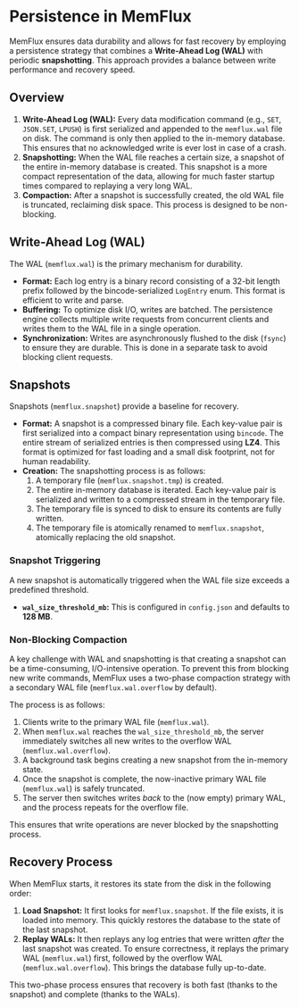 # Persistence in MemFlux

MemFlux ensures data durability and allows for fast recovery by employing a persistence strategy that combines a **Write-Ahead Log (WAL)** with periodic **snapshotting**. This approach provides a balance between write performance and recovery speed.

## Overview

1.  **Write-Ahead Log (WAL):** Every data modification command (e.g., `SET`, `JSON.SET`, `LPUSH`) is first serialized and appended to the `memflux.wal` file on disk. The command is only then applied to the in-memory database. This ensures that no acknowledged write is ever lost in case of a crash.
2.  **Snapshotting:** When the WAL file reaches a certain size, a snapshot of the entire in-memory database is created. This snapshot is a more compact representation of the data, allowing for much faster startup times compared to replaying a very long WAL.
3.  **Compaction:** After a snapshot is successfully created, the old WAL file is truncated, reclaiming disk space. This process is designed to be non-blocking.

## Write-Ahead Log (WAL)

The WAL (`memflux.wal`) is the primary mechanism for durability.

*   **Format:** Each log entry is a binary record consisting of a 32-bit length prefix followed by the bincode-serialized `LogEntry` enum. This format is efficient to write and parse.
*   **Buffering:** To optimize disk I/O, writes are batched. The persistence engine collects multiple write requests from concurrent clients and writes them to the WAL file in a single operation.
*   **Synchronization:** Writes are asynchronously flushed to the disk (`fsync`) to ensure they are durable. This is done in a separate task to avoid blocking client requests.

## Snapshots

Snapshots (`memflux.snapshot`) provide a baseline for recovery.

*   **Format:** A snapshot is a compressed binary file. Each key-value pair is first serialized into a compact binary representation using `bincode`. The entire stream of serialized entries is then compressed using **LZ4**. This format is optimized for fast loading and a small disk footprint, not for human readability.
*   **Creation:** The snapshotting process is as follows:
    1.  A temporary file (`memflux.snapshot.tmp`) is created.
    2.  The entire in-memory database is iterated. Each key-value pair is serialized and written to a compressed stream in the temporary file.
    3.  The temporary file is synced to disk to ensure its contents are fully written.
    4.  The temporary file is atomically renamed to `memflux.snapshot`, atomically replacing the old snapshot.

### Snapshot Triggering

A new snapshot is automatically triggered when the WAL file size exceeds a predefined threshold.

*   **`wal_size_threshold_mb`:** This is configured in `config.json` and defaults to **128 MB**.

### Non-Blocking Compaction

A key challenge with WAL and snapshotting is that creating a snapshot can be a time-consuming, I/O-intensive operation. To prevent this from blocking new write commands, MemFlux uses a two-phase compaction strategy with a secondary WAL file (`memflux.wal.overflow` by default).

The process is as follows:

1.  Clients write to the primary WAL file (`memflux.wal`).
2.  When `memflux.wal` reaches the `wal_size_threshold_mb`, the server immediately switches all new writes to the overflow WAL (`memflux.wal.overflow`).
3.  A background task begins creating a new snapshot from the in-memory state.
4.  Once the snapshot is complete, the now-inactive primary WAL file (`memflux.wal`) is safely truncated.
5.  The server then switches writes *back* to the (now empty) primary WAL, and the process repeats for the overflow file.

This ensures that write operations are never blocked by the snapshotting process.

## Recovery Process

When MemFlux starts, it restores its state from the disk in the following order:

1.  **Load Snapshot:** It first looks for `memflux.snapshot`. If the file exists, it is loaded into memory. This quickly restores the database to the state of the last snapshot.
2.  **Replay WALs:** It then replays any log entries that were written *after* the last snapshot was created. To ensure correctness, it replays the primary WAL (`memflux.wal`) first, followed by the overflow WAL (`memflux.wal.overflow`). This brings the database fully up-to-date.

This two-phase process ensures that recovery is both fast (thanks to the snapshot) and complete (thanks to the WALs).
